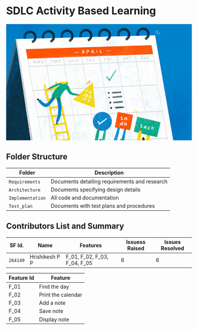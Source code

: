 
# SDLC Activity Based Learning
![Banner](https://github.com/shahin217/LnT_MiniProject/blob/main/Architecture/calendar.jpg)

## Folder Structure
Folder             | Description
-------------------| -----------------------------------------
`Requirements`   | Documents detailing requirements and research
`Architecture`   | Documents specifying design details
`Implementation` | All code and documentation
`Test_plan`      | Documents with test plans and procedures

## Contributors List and Summary
SF Id. |  Name   |    Features    | Issuess Raised |Issues Resolved
-------|---------|----------------|----------------|---------------
`264149` | Hrishikesh P P | F_01, F_02, F_03, F_04, F_05   | 6     | 6        
   
| Feature Id | Feature |
| -----------|---------|
|F_01| Find the day |
|F_02| Print the calendar |
|F_03| Add a note |
|F_04| Save note |
|F_05| Display note |
